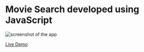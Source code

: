# Movie Search developed using JavaScript
 
![screenshot of the app](https://raw.githubusercontent.com/praveenorugantitech/praveenorugantitech-javascript/master/0_Projects/praveenorugantitech-movie-search/screenshot.PNG "Movie Search")


[Live Demo](https://praveenorugantitech.github.io/praveenorugantitech-javascript/0_Projects/praveenorugantitech-movie-search/Demo)


